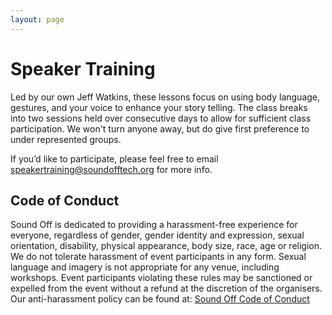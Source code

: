 ```yaml
---
layout: page
---
```


# Speaker Training


Led by our own Jeff Watkins, these lessons focus on using body language, gestures, and your voice to enhance your story telling. The class breaks into two sessions held over consecutive days to allow for sufficient class participation. We won't turn anyone away, but do give first preference to under represented groups.

If you’d like to participate, please feel free to email [speakertraining@soundofftech.org](mailto:speakertraining@soundofftech.org) for more info.


## Code of Conduct
Sound Off is dedicated to providing a harassment-free experience for everyone, regardless of gender, gender identity and expression, sexual orientation, disability, physical appearance, body size, race, age or religion. We do not tolerate harassment of event participants in any form. Sexual language and imagery is not appropriate for any venue, including workshops. Event participants violating these rules may be sanctioned or expelled from the event without a refund at the discretion of the organisers. Our anti-harassment policy can be found at: [Sound Off Code of Conduct](code-of-conduct.html)
